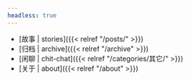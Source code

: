 ```yaml
---
headless: true
---
```

- [故事 | stories]({{< relref "/posts/" >}})
- [归档 | archive]({{< relref "/archive" >}})
- [闲聊 | chit-chat]({{< relref "/categories/其它/" >}})
- [关于 | about]({{< relref "/about" >}})

